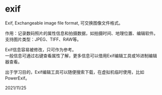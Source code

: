 # exif

Exif, Exchangeable image file format, 可交换图像文件格式。  

作用：记录数码照片的属性信息和拍摄数据，如拍摄时间、地理位置、编辑软件。  
支持图片类型：JPEG、TIFF、RAW等。  

Exif信息容易被修改，只可作为参考。  
一般信息可通过右键查看属性了解，更多信息可以借用Exif编辑工具或16进制编辑器查看。  

出于学习目的，Exif编辑工具可以随便搜索下载，在虚拟机临时使用，比如 PowerExif。  


2021/11/25  
